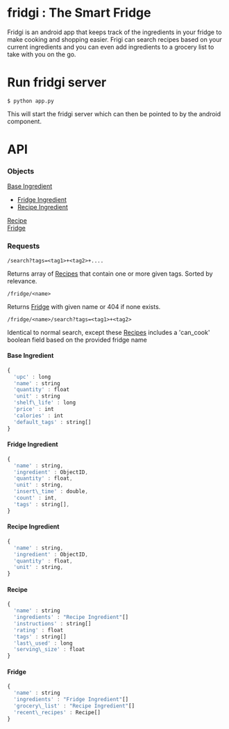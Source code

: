 # fridgi : The Smart Fridge

Fridgi is an android app that keeps track of the ingredients in your fridge to make cooking and shopping easier. Frigi can search recipes based on your current ingredients and you can even add ingredients to a grocery list to take with you on the go. 

# Run fridgi server

    $ python app.py

This will start the fridgi server which can then be pointed to by the android component. 

# API

### Objects

[Base Ingredient](#base-ingredient)  
* [Fridge Ingredient](#fridge-ingredient)  
* [Recipe Ingredient](#recipe-ingredient)  

[Recipe](#recipe)  
[Fridge](#fridge)

### Requests

    /search?tags=<tag1>+<tag2>+....
    
Returns array of [Recipes](#recipe) that contain one or more given tags. Sorted by relevance.  

    /fridge/<name>
    
Returns [Fridge](#fridge) with given name or 404 if none exists. 

    /fridge/<name>/search?tags=<tag1>+<tag2>
    
Identical to normal search, except these [Recipes](#recipe) includes a 'can_cook' boolean field based on the provided fridge name


<a id="base-ingredient"></a>  
#### Base Ingredient
```JavaScript
{
  'upc' : long  
  'name' : string  
  'quantity' : float  
  'unit' : string   
  'shelf\_life' : long  
  'price' : int  
  'calories' : int 
  'default_tags' : string[]  
}
```

<a id="fridge-ingredient"></a>  
#### Fridge Ingredient
```JavaScript
{  
  'name' : string,  
  'ingredient' : ObjectID,   
  'quantity' : float,  
  'unit' : string,  
  'insert\_time' : double,  
  'count' : int,  
  'tags' : string[],  
}  
```

<a id="recipe-ingredient"></a>  
#### Recipe Ingredient
```JavaScript
{  
  'name' : string,  
  'ingredient' : ObjectID,    
  'quantity' : float,  
  'unit' : string,  
}
```

<a id="recipe"></a>  
#### Recipe
```JavaScript
{  
  'name' : string  
  'ingredients' : "Recipe Ingredient"[]  
  'instructions' : string[]  
  'rating' : float  
  'tags' : string[]  
  'last\_used' : long  
  'serving\_size' : float  
}
```

<a id="fridge"></a>  
#### Fridge
```JavaScript
{  
  'name' : string 
  'ingredients' : "Fridge Ingredient"[]   
  'grocery\_list' : "Recipe Ingredient"[]  
  'recent\_recipes' : Recipe[]  
}
``` 
